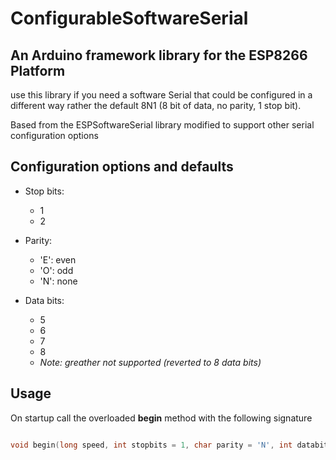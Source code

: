 # ConfigurableSoftwareSerial
## An Arduino framework library for the ESP8266 Platform
use this library if you need a software Serial that could be configured in a different way rather the default 8N1 (8 bit of data, no parity, 1 stop bit).

Based from the ESPSoftwareSerial library modified to support other serial configuration options

## Configuration options and defaults
- Stop bits:
  - 1
  - 2

- Parity: 
  - 'E': even
  - 'O': odd
  - 'N': none

- Data bits: 
  - 5
  - 6
  - 7
  - 8
  - *Note: greather not supported (reverted to 8 data bits)*

## Usage
On startup call the overloaded **begin** method with the following signature

```c

void begin(long speed, int stopbits = 1, char parity = 'N', int databits=8);

```

